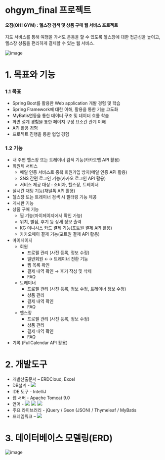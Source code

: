 # ohgym_final 프로젝트

#### 오짐(OH! GYM) : 헬스장 검색 및 상품 구매 웹 서비스 프로젝트

지도 서비스를 통해 여행을 가서도 운동을 할 수 있도록 헬스장에 대한 접근성을 높이고,
헬스장 상품을 편리하게 결제할 수 있는 웹 서비스.

![image](https://github.com/qkrtiger/ohgym_final/assets/133315262/8ad317e9-9f16-4965-bb92-07c244c44294)

# 1. 목표와 기능
### 1.1 목표
- Spring Boot를 활용한 Web application 개발 경험 및 학습<br>
- Spring Framework에 대한 이해, 활용을 통한 기술 고도화<br>
- MyBatis연동을 통한 데이터 구조 및 데이터 흐름 학습<br>
- 화면 설계 경험을 통한 페이지 구성 요소간 관계 이해<br>
- API 활용 경험<br>
- 프로젝트 진행을 통한 협업 경험
### 1.2 기능
- 내 주변 헬스장 또는 트레이너 검색 기능(카카오맵 API 활용)
- 회원제 서비스
  - 메일 인증 서비스로 중복 회원가입 방지(메일 인증 API 활용)
  - SNS 간편 로그인 기능(카카오 로그인 API 활용)
  - 서비스 제공 대상 : 소비자, 헬스장, 트레이너
- 실시간 채팅 기능(채널톡 API 활용)
- 헬스장 또는 트레이너 검색 시 필터링 기능 제공
- 게시판 기능
- 상품 구매 기능
  - 찜 기능(마이페이지에서 확인 가능)
  - 위치, 별점, 후기 등 상세 정보 출력
  - KG 이니시스 카드 결제 기능(포트원 결제 API 활용)
  - 카카오페이 결제 기능(포트원 결제 API 활용)
- 마이페이지
  - 회원
    - 프로필 관리 (사진 등록, 정보 수정)
    - 일반회원 ←→ 트레이너 전환 기능
    - 찜 목록 확인
    - 결제 내역 확인 → 후기 작성 및 삭제
    - FAQ
  - 트레이너
    - 프로필 관리 (사진 등록, 정보 수정, 트레이너 정보 수정)
    - 상품 관리
    - 결제 내역 확인
    - FAQ
  - 헬스장
    - 프로필 관리 (사진 등록, 정보 수정)
    - 상품 관리
    - 결제 내역 확인
    - FAQ
- 기록 (FullCalendar API 활용)

# 2. 개발도구
- 개발산출문서 – ERDCloud, Excel<br>
- DB설계 - <img src="https://img.shields.io/badge/mysql-4479A1?style=for-the-badge&logo=mysql&logoColor=white"> 
- IDE 도구 - IntelliJ<br>
- 웹 서버 - Apache Tomcat 9.0<br>
- 언어 - <img src="https://img.shields.io/badge/java-007396?style=for-the-badge&logo=java&logoColor=white"> <img src="https://img.shields.io/badge/javascript-F7DF1E?style=for-the-badge&logo=javascript&logoColor=black"> <img src="https://img.shields.io/badge/html5-E34F26?style=for-the-badge&logo=html5&logoColor=white">
- 주요 라이브러리 - jQuery / Gson (JSON) / Thymeleaf / MyBatis<br>
- 프레임워크 – <img src="https://img.shields.io/badge/springboot-6DB33F?style=for-the-badge&logo=springboot&logoColor=white">

# 3. 데이터베이스 모델링(ERD)
![image](https://github.com/qkrtiger/ohgym_final/assets/133315262/51ff2059-50ac-4225-8c89-3242e367a1e0)

